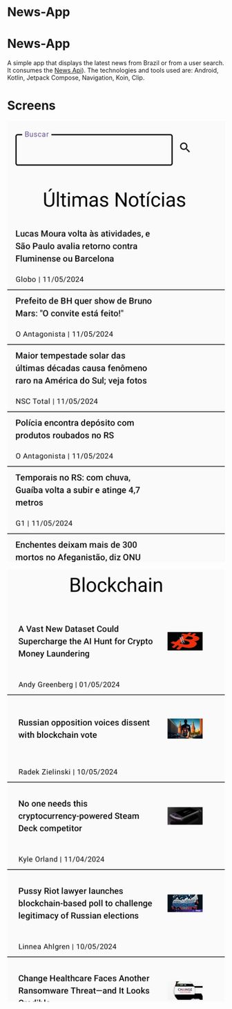 # News-App
# News-App

A simple app that displays the latest news from Brazil or from a user search.
It consumes the [News Api](https://newsapi.org/)).
The technologies and tools used are: Android, Kotlin, Jetpack Compose, Navigation, Koin, Clip.

# Screens

![alt text](https://github.com/luclucas/News-App/blob/main/screenshots/screen1.jpg)

![alt text](https://github.com/luclucas/News-App/blob/main/screenshots/screen2.jpg)
